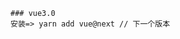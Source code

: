<!--
 * @Author: your name
 * @Date: 2020-02-23 23:46:36
 * @LastEditTime: 2020-02-23 23:47:43
 * @LastEditors: Please set LastEditors
 * @Description: In User Settings Edit
 * @FilePath: \vue3-ts-app\reademe.md
 -->
```
### vue3.0
安装=> yarn add vue@next // 下一个版本

```